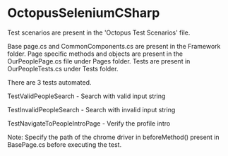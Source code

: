 # OctopusSeleniumCSharp

Test scenarios are present in the 'Octopus Test Scenarios' file.

Base page.cs and CommonComponents.cs are present in the Framework folder.
Page specific methods and objects are present in the OurPeoplePage.cs file under Pages folder.
Tests are present in OurPeopleTests.cs under Tests folder.

There are 3 tests automated.

TestValidPeopleSearch - Search with valid input string

TestInvalidPeopleSearch - Search with invalid input string

TestNavigateToPeopleIntroPage - Verify the profile intro

Note: Specify the path of the chrome driver in beforeMethod() present in BasePage.cs before executing the test.
